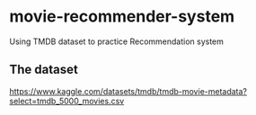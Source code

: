 # movie-recommender-system
Using TMDB dataset to practice Recommendation system
## The dataset
https://www.kaggle.com/datasets/tmdb/tmdb-movie-metadata?select=tmdb_5000_movies.csv
